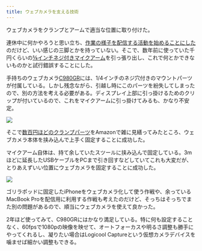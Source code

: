 ```yaml
---
title: ウェブカメラを支える技術
---
```

ウェブカメラをクランプとアームで適当な位置に取り付けた。

連休中に何かやろうと思い立ち、[作業の様子を配信する活動を始めることにした](https://www.youtube.com/channel/UC5s-KpSDGzxWPWNv94PnJHw)のだけど、いい感じの三脚とかを持っていない。そこで、数年前に使っていた千円くらいの[⅝インチネジ付きマイクアーム](https://www.amazon.co.jp/dp/B074T9CT1R)を引っ張り出し、これで何とかできないものかと試行錯誤することにした。

手持ちのウェブカメラ[C980GR](https://www.amazon.co.jp/dp/B086R71LGW)には、1/4インチのネジ穴付きのマウントパーツが付属している。しかし残念ながら、引越し時にこのパーツを紛失してしまったので、別の方法を考える必要がある。ディスプレイ上部に引っ掛けるためのクリップが付いているので、これをマイクアームに引っ掛けてみるも、かなり不安定。

![](https://lh3.googleusercontent.com/docs/AG8NV2YMzDY7k5eNax6jBHvrnBga-45Tn4e7CZB6Hb-K1Yrsggl41EXJN-iZN2bFKYZ65qcAj58F32xbyQckNEBg4hy7ntNAfgD0iq8h9Zw2zhYs95BPfQOqrP2vc_boIav0E3fnvwWX5brNbJ603Q1YPgySS0JJDMwELn9ho4g1xYmeE17SZj3EJINI8NwKC-bJAf4Uj1ubsJ4fYKL3HX0aBuZYdWSM1dOP77vHsi0SaXNtsqg09pmHtbRij1AX6_IXpV9Aw3AChKVicovl4-kR_ev6u13QWbjpHZi3rMjF9gN1mQzZfM2BYKA4di48JmkValUKz0v22O8dlZBq0xvd_uuo-xKc5bvioX6GmSQ5HcI-l-LUsqqh6gvrGR5onP-XvfihcNq3WwjFkdxgUMknYleD2dZGD5thXkDIKDahWbY8_dI2iq4yYqlZ3KtM9QcIsOBmlgyertTxurQ2aOwgOAAoiEhTWyvB2_YENcVPzcMuKEhLkRqt5JxjqXH5dxx8_aLmjbgoyMidmMLsNS_ggbTBTa8KNIhODQWNz_E1P9x_FPR_sWi5PNtxnu8TnbJ3lvAoZz4JvNfUy7fdiGGS-E_TRnTrQEd9OdcJSKZY2-vStI3rHzN57fshE3FW-BYBQi5tSkiW-hFoOrpcjP5jbJfxDQ_QDwhiE216KEmN8qAx5jtZChghC5ey4PAkRcgebI96aL7dY9OA5WFkk8otalX3xrtQRgCT-LHJbdRR7hWQixwQx1JgKBY7IUXI0os4getNHR8y6HtTbHc9tzABm53fHagKRiHic-1GfltHvzEIJBIsOtQpOBfbSQ1yOZ0rS8m56sn1lbo7JjEU0RLwSKZonSyuj5ZogmJ0DJHMZLj-ZxyAbevAYqI2aDl337GL6vBBuX91ca8Q3i-R7HhMlobnlPh_Yo_RcloTMIOo7T_xJG5tCnDBSYCbCXO9377rs-t7qiPQXNfNfQe5XianLflTiT2GZvr7y_sdRBBa0WNFngmycaBKg9vokDs48VD_wHiydW_7OZ2eKK-ZlybyfQiELl0QvHRNXPyULrcbQdeR3DcbXGJV2EwhMkv1IiStLjc3mO124xGs8b4GsCx05vr1ohNbuznP3HYF2YMpTRSonF2lt2kWGsiXkLoNyTb615zCGqJyyIzkLMQhknD-rxp73fOP2TxZQY344FKjxs6ji1IXBlBocygKk5HtN_6sn6VIuuY9H3jwsKKGW-f2cxLx2DmMM_jv-dt1-4TWb5Jw4Kr0)

そこで[数百円ほどのクランプパーツ](https://www.amazon.co.jp/dp/B0832PFWCV)をAmazonで雑に見繕ってみたところ、ウェブカメラ本体を挟み込んで上手く固定することに成功した。

マイクアーム自体は、持て余していたスツールに挟み込んで固定している。3mほどに延長したUSBケーブルをPCまで引き回すなどしていてこれも大変だが、とりあえずいい位置にウェブカメラを固定することに成功した。

![](https://lh3.googleusercontent.com/docs/AG8NV2ZK89uHfU9lBRdKR2K3UzaoI0_ElnXPs_8e1G3FkeEyTn8YAFiH_IcQ3bqRGpshgQnj6eiukv6GdAMkPOTgIq1JcuCzDXE9gUjOFYS0jtwyaIY1lHdkw8BHKnTACmAacsXLx65N5aEiTPYmg9jiSvw6vmoQpxVk55fXvIVKTUHJbvxYNXxhNoxX46C_qZrh3UZlN6HbaVzGS4AwwHimybQUuqM23lKEogJt-lVps7hvmEd-Bu0Iq0L0NzQMFXgWmwRC-9WxdXTozIjOPY0O92vTwfFCWnRKBM06AVtPhJo537Q3B6Cycg12Bl6tSD55-YXvsuWIDJlZaO0nxCPcoRfeYVPsndPlDrAF50tmtiWEc_0odHFlqj_d24Q9fB81L7MjDeZ9ziFaRKJJ7d_HzLi7kKDb_Vm6KvLHhax4vJ9XrtP77JzDIMId1Bdz37dsUL-Y9UHXwwRs57tIU37dNzZp8OWI9C_-heW6-Jf1xkJs-w2fsyIy8webmhFQxkD8z0zMHC49qmifhBGacdzWh-IHeS4XuCEhRFpVTkk-qckyZWaU5i5R39rFIgGCl5G55rYr6HT8n5pNPRCwyOX6S0NIPPTKDzAqyLB6hElM7SApPgIhWqlaKOjQS0S31vLJG1Hwi3yxAigoPuIPzJtCJkBCBainYGJcIVLLignTv-pBlfz31F_xmcgCMLBD4kY8uR710pSApPgPVNkZsLBlQxaTyAEAQ9gwquluNc_wM2gBo-g-S3-cFnppNE6Esh85zgL2wSGK5hKo2E4tHMfydPGeiHZPBT_wHp4LMs3E3ENn4KpZ9Ac7JPkI69Eu2-PHyuhoHCf4GoT8r6NwC4AkgXrZpdaGdxAHyh29OlCK5sMs11CRNo8j4JDC5km8ttW3YcIrRlVeoYLDMPUYRVFNmuoayhvTbHCPag1k2r1JI81nZ6LMFpligkoD-XV6sod6pid1By4_utGnto_f3UqRnK3SBFM2nqnCjUQg3tGBQdc3MqqDGaIqAxVaMMtn_Jgg6M0wc5Cl1QDALCIf-sy1lXMxE_6-_Fede_pgybl8VCB2WTOcqL2x7zIpTi5bCJrHNxdB8wkhrMJSfxISIQqQq4pxhoFKeJcZXgO4ud1HWXXYEY2pOledeuRaHcIyBjomYQ5BmdBjcajPGy53qHlzkLkKAfdsoCNcOjE8IZW3Q4iE8PwHCPGqw6AMxXdaj2rIF4uEMNSr777NuJYrjsW_eLtflYCkGsGIGGGigFmyDC_zNwh8)

ゴリラポッドに固定したiPhoneをウェブカメラ化して使う作戦や、余っているMacBook Proを配信用に利用する作戦も考えたのだけど、そっちはそっちでまた別の問題があるので、順当にウェブカメラを使えて良かった。

2年ほど使ってみて、C980GRにはかなり満足している。特に何も設定することなく、60fpsで1080pの映像を映せて、オートフォーカスや明るさ調整も勝手にやってくれるし、凝りたい場合はLogicool Captureという仮想カメラデバイスを噛ませば細かい調整もできる。
